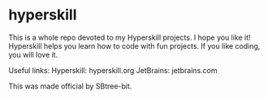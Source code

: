 # hyperskill
This is a whole repo devoted to my Hyperskill projects. I hope you like it!
Hyperskill helps you learn how to code with fun projects.
If you like coding, you will love it.

Useful links:
Hyperskill: hyperskill.org
JetBrains: jetbrains.com

This was made official by SBtree-bit.
